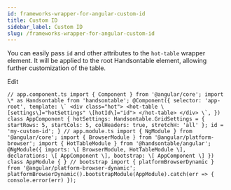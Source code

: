 ```yaml
---
id: frameworks-wrapper-for-angular-custom-id
title: Custom ID
sidebar_label: Custom ID
slug: /frameworks-wrapper-for-angular-custom-id
---
```


You can easily pass `id` and other attributes to the `hot-table` wrapper element.
It will be applied to the root Handsontable element, allowing further customization of the table.

<app-root></app-root>

Edit

```
// app.component.ts import { Component } from '@angular/core'; import \* as Handsontable from 'handsontable'; @Component({ selector: 'app-root', template: \` <div class="hot"> <hot-table \[settings\]="hotSettings" \[hotId\]="id"> </hot-table> </div> \`, }) class AppComponent { hotSettings: Handsontable.GridSettings = { startRows: 5, startCols: 5, colHeaders: true, stretchH: 'all' }; id = 'my-custom-id'; } // app.module.ts import { NgModule } from '@angular/core'; import { BrowserModule } from '@angular/platform-browser'; import { HotTableModule } from '@handsontable/angular'; @NgModule({ imports: \[ BrowserModule, HotTableModule \], declarations: \[ AppComponent \], bootstrap: \[ AppComponent \] }) class AppModule { } // bootstrap import { platformBrowserDynamic } from '@angular/platform-browser-dynamic'; platformBrowserDynamic().bootstrapModule(AppModule).catch(err => { console.error(err) });
```
